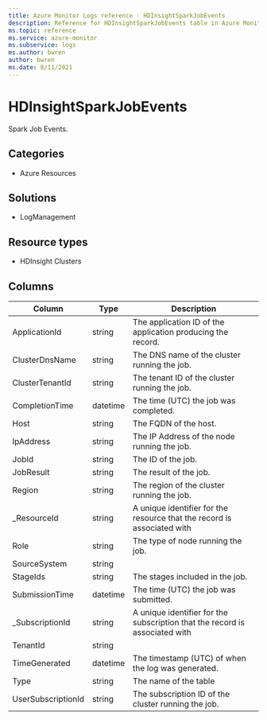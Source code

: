 ```yaml
---
title: Azure Monitor Logs reference - HDInsightSparkJobEvents
description: Reference for HDInsightSparkJobEvents table in Azure Monitor Logs.
ms.topic: reference
ms.service: azure-monitor
ms.subservice: logs
ms.author: bwren
author: bwren
ms.date: 8/11/2021
---
```


# HDInsightSparkJobEvents

 Spark Job Events.

## Categories

- Azure Resources
## Solutions

- LogManagement
## Resource types

- HDInsight Clusters




## Columns

|Column|Type|Description|
|---|---|---|
|ApplicationId|string|The application ID of the application producing the record.|
|ClusterDnsName|string|The DNS name of the cluster running the job.|
|ClusterTenantId|string|The tenant  ID of the cluster running the job.|
|CompletionTime|datetime|The time (UTC) the job was completed.|
|Host|string|The FQDN of the host.|
|IpAddress|string|The IP Address of the node running the job.|
|JobId|string|The ID of the job.|
|JobResult|string|The result of the job.|
|Region|string|The region of the cluster running the job.|
|_ResourceId|string|A unique identifier for the resource that the record is associated with|
|Role|string|The type of node  running the job.|
|SourceSystem|string||
|StageIds|string|The stages included in the job.|
|SubmissionTime|datetime|The time (UTC) the job was submitted.|
|_SubscriptionId|string|A unique identifier for the subscription that the record is associated with|
|TenantId|string||
|TimeGenerated|datetime|The timestamp (UTC) of when the log was generated.|
|Type|string|The name of the table|
|UserSubscriptionId|string|The subscription ID of the cluster running the job.|
